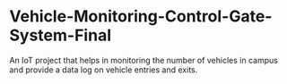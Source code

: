 # Vehicle-Monitoring-Control-Gate-System-Final
An IoT project that helps in monitoring the number of vehicles in campus and provide a data log on vehicle entries and exits.
